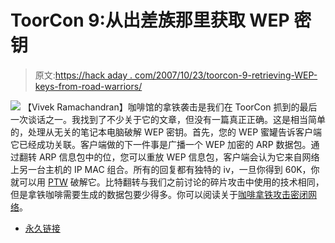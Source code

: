 # ToorCon 9:从出差族那里获取 WEP 密钥

> 原文:[https://hack aday . com/2007/10/23/toorcon-9-retrieving-WEP-keys-from-road-warriors/](https://hackaday.com/2007/10/23/toorcon-9-retrieving-wep-keys-from-road-warriors/)

[![](../Images/8ece28e3a44b1a5726bb240502fb84f0.png)](http://flickr.com/photos/mattw/1635671617/in/set-72157602526889792/)
【Vivek Ramachandran】咖啡馆的拿铁袭击是我们在 ToorCon 抓到的最后一次谈话之一。我找到了不少关于它的文章，但没有一篇真正正确。这是相当简单的，处理从无关的笔记本电脑破解 WEP 密钥。首先，您的 WEP 蜜罐告诉客户端它已经成功关联。客户端做的下一件事是广播一个 WEP 加密的 ARP 数据包。通过翻转 ARP 信息包中的位，您可以重放 WEP 信息包，客户端会认为它来自网络上另一台主机的 IP MAC 组合。所有的回复都有独特的 iv，一旦你得到 60K，你就可以用 [PTW](http://www.cdc.informatik.tu-darmstadt.de/aircrack-ptw/) 破解它。比特翻转与我们之前讨论的碎片攻击中使用的技术相同，但是拿铁咖啡需要生成的数据包要少得多。你可以阅读关于[咖啡拿铁攻击密闭网络](http://www.airtightnetworks.net/knowledgecenter/wep-caffelatte.html)。

*   [永久链接](http://www.airtightnetworks.net/knowledgecenter/wep-caffelatte.html)